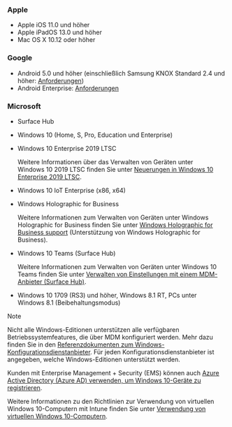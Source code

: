 ### <a name="apple"></a>Apple
- Apple iOS 11.0 und höher
- Apple iPadOS 13.0 und höher
- Mac OS X 10.12 oder höher

### <a name="google"></a>Google
- Android 5.0 und höher (einschließlich Samsung KNOX Standard 2.4 und höher: [Anforderungen](https://www.samsungknox.com/en/knox-platform/supported-devices/2.4+))
- Android Enterprise: [Anforderungen](https://support.google.com/work/android/topic/9428066)

### <a name="microsoft"></a>Microsoft

- Surface Hub
- Windows 10 (Home, S, Pro, Education und Enterprise)
- Windows 10 Enterprise 2019 LTSC

  Weitere Informationen über das Verwalten von Geräten unter Windows 10 2019 LTSC finden Sie unter [Neuerungen in Windows 10 Enterprise 2019 LTSC](/windows/whats-new/ltsc/whats-new-windows-10-2019).
  

- Windows 10 IoT Enterprise (x86, x64)
- Windows Holographic for Business

  Weitere Informationen zum Verwalten von Geräten unter Windows Holographic for Business finden Sie unter [Windows Holographic for Business support](../fundamentals/windows-holographic-for-business.md) (Unterstützung von Windows Holographic for Business).

- Windows 10 Teams (Surface Hub)

   Weitere Informationen zum Verwalten von Geräten unter Windows 10 Teams finden Sie unter [Verwalten von Einstellungen mit einem MDM-Anbieter (Surface Hub)](/surface-hub/manage-settings-with-mdm-for-surface-hub).
- Windows 10 1709 (RS3) und höher, Windows 8.1 RT, PCs unter Windows 8.1 (Beibehaltungsmodus)

> [!NOTE]
> Nicht alle Windows-Editionen unterstützen alle verfügbaren Betriebssystemfeatures, die über MDM konfiguriert werden. Mehr dazu finden Sie in den [Referenzdokumenten zum Windows-Konfigurationsdienstanbieter](/windows/configuration/provisioning-packages/how-it-pros-can-use-configuration-service-providers). Für jeden Konfigurationsdienstanbieter ist angegeben, welche Windows-Editionen unterstützt werden.

Kunden mit Enterprise Management + Security (EMS) können auch [Azure Active Directory (Azure AD) verwenden, um Windows 10-Geräte zu registrieren](/intune/windows-enroll).

Weitere Informationen zu den Richtlinien zur Verwendung von virtuellen Windows 10-Computern mit Intune finden Sie unter [Verwendung von virtuellen Windows 10-Computern](../fundamentals/windows-10-virtual-machines.md).